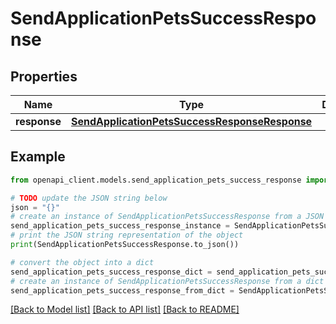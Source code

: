 # SendApplicationPetsSuccessResponse


## Properties

Name | Type | Description | Notes
------------ | ------------- | ------------- | -------------
**response** | [**SendApplicationPetsSuccessResponseResponse**](SendApplicationPetsSuccessResponseResponse.md) |  | 

## Example

```python
from openapi_client.models.send_application_pets_success_response import SendApplicationPetsSuccessResponse

# TODO update the JSON string below
json = "{}"
# create an instance of SendApplicationPetsSuccessResponse from a JSON string
send_application_pets_success_response_instance = SendApplicationPetsSuccessResponse.from_json(json)
# print the JSON string representation of the object
print(SendApplicationPetsSuccessResponse.to_json())

# convert the object into a dict
send_application_pets_success_response_dict = send_application_pets_success_response_instance.to_dict()
# create an instance of SendApplicationPetsSuccessResponse from a dict
send_application_pets_success_response_from_dict = SendApplicationPetsSuccessResponse.from_dict(send_application_pets_success_response_dict)
```
[[Back to Model list]](../README.md#documentation-for-models) [[Back to API list]](../README.md#documentation-for-api-endpoints) [[Back to README]](../README.md)


